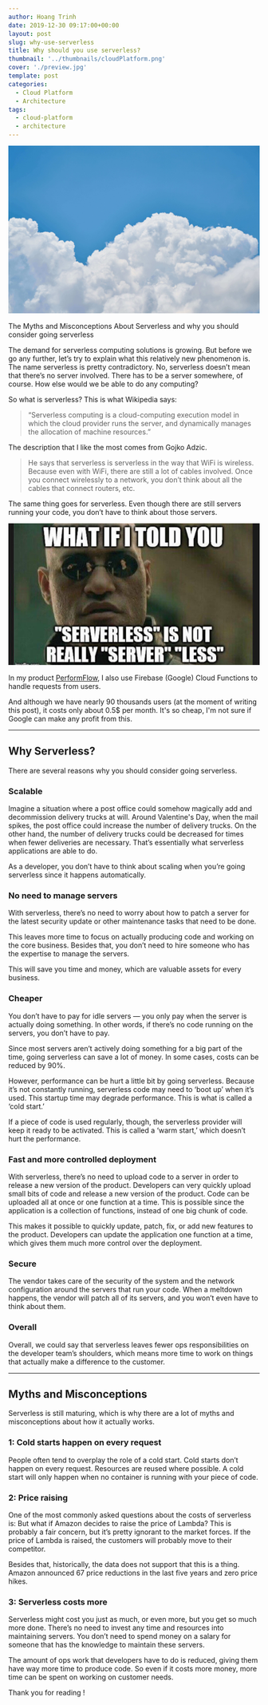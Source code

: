 ```yaml
---
author: Hoang Trinh
date: 2019-12-30 09:17:00+00:00
layout: post
slug: why-use-serverless
title: Why should you use serverless?
thumbnail: '../thumbnails/cloudPlatform.png'
cover: './preview.jpg'
template: post
categories:
  - Cloud Platform
  - Architecture
tags:
  - cloud-platform
  - architecture
---
```


![Cloud image from pexels](./pexels_cloud.jpg)

The Myths and Misconceptions About Serverless and why you should consider going serverless

The demand for serverless computing solutions is growing. But before we go any further, let’s try to explain what this relatively new phenomenon is. The name serverless is pretty contradictory. No, serverless doesn’t mean that there’s no server involved. There has to be a server somewhere, of course. How else would we be able to do any computing?

So what is serverless? This is what Wikipedia says:

> “Serverless computing is a cloud-computing execution model in which the cloud provider runs the server, and dynamically manages the allocation of machine resources.”

The description that I like the most comes from Gojko Adzic.

> He says that serverless is serverless in the way that WiFi is wireless. Because even with WiFi, there are still a lot of cables involved. Once you connect wirelessly to a network, you don’t think about all the cables that connect routers, etc.

The same thing goes for serverless. Even though there are still servers running your code, you don’t have to think about those servers.

![Serverless Meme](./serverlessMeme.jpg)

In my product [PerformFlow](https://gsuite.google.com/marketplace/app/performflow_form_publisher_approvals_wor/175817313914), I also use Firebase (Google) Cloud Functions to handle requests from users.

And although we have nearly 90 thousands users (at the moment of writing this post), it costs only about 0.5\$ per month. It's so cheap, I'm not sure if Google can make any profit from this.

---

## Why Serverless?

There are several reasons why you should consider going serverless.

### Scalable

Imagine a situation where a post office could somehow magically add and decommission delivery trucks at will. Around Valentine's Day, when the mail spikes, the post office could increase the number of delivery trucks. On the other hand, the number of delivery trucks could be decreased for times when fewer deliveries are necessary. That’s essentially what serverless applications are able to do.

As a developer, you don’t have to think about scaling when you’re going serverless since it happens automatically.

### No need to manage servers

With serverless, there’s no need to worry about how to patch a server for the latest security update or other maintenance tasks that need to be done.

This leaves more time to focus on actually producing code and working on the core business. Besides that, you don’t need to hire someone who has the expertise to manage the servers.

This will save you time and money, which are valuable assets for every business.

### Cheaper

You don’t have to pay for idle servers — you only pay when the server is actually doing something. In other words, if there’s no code running on the servers, you don’t have to pay.

Since most servers aren’t actively doing something for a big part of the time, going serverless can save a lot of money. In some cases, costs can be reduced by 90%.

However, performance can be hurt a little bit by going serverless. Because it’s not constantly running, serverless code may need to ‘boot up’ when it’s used. This startup time may degrade performance. This is what is called a ‘cold start.’

If a piece of code is used regularly, though, the serverless provider will keep it ready to be activated. This is called a ‘warm start,’ which doesn’t hurt the performance.

### Fast and more controlled deployment

With serverless, there’s no need to upload code to a server in order to release a new version of the product. Developers can very quickly upload small bits of code and release a new version of the product. Code can be uploaded all at once or one function at a time. This is possible since the application is a collection of functions, instead of one big chunk of code.

This makes it possible to quickly update, patch, fix, or add new features to the product. Developers can update the application one function at a time, which gives them much more control over the deployment.

### Secure

The vendor takes care of the security of the system and the network configuration around the servers that run your code. When a meltdown happens, the vendor will patch all of its servers, and you won’t even have to think about them.

### Overall

Overall, we could say that serverless leaves fewer ops responsibilities on the developer team’s shoulders, which means more time to work on things that actually make a difference to the customer.

---

## Myths and Misconceptions

Serverless is still maturing, which is why there are a lot of myths and misconceptions about how it actually works.

### 1: Cold starts happen on every request

People often tend to overplay the role of a cold start. Cold starts don’t happen on every request. Resources are reused where possible. A cold start will only happen when no container is running with your piece of code.

### 2: Price raising

One of the most commonly asked questions about the costs of serverless is: But what if Amazon decides to raise the price of Lambda? This is probably a fair concern, but it’s pretty ignorant to the market forces. If the price of Lambda is raised, the customers will probably move to their competitor.

Besides that, historically, the data does not support that this is a thing. Amazon announced 67 price reductions in the last five years and zero price hikes.

### 3: Serverless costs more

Serverless might cost you just as much, or even more, but you get so much more done. There’s no need to invest any time and resources into maintaining servers. You don’t need to spend money on a salary for someone that has the knowledge to maintain these servers.

The amount of ops work that developers have to do is reduced, giving them have way more time to produce code. So even if it costs more money, more time can be spent on working on customer needs.

Thank you for reading !
